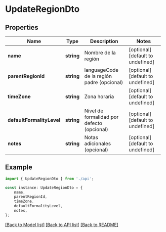 # UpdateRegionDto


## Properties

Name | Type | Description | Notes
------------ | ------------- | ------------- | -------------
**name** | **string** | Nombre de la región | [optional] [default to undefined]
**parentRegionId** | **string** | languageCode de la región padre (opcional) | [optional] [default to undefined]
**timeZone** | **string** | Zona horaria | [optional] [default to undefined]
**defaultFormalityLevel** | **string** | Nivel de formalidad por defecto (opcional) | [optional] [default to undefined]
**notes** | **string** | Notas adicionales (opcional) | [optional] [default to undefined]

## Example

```typescript
import { UpdateRegionDto } from './api';

const instance: UpdateRegionDto = {
    name,
    parentRegionId,
    timeZone,
    defaultFormalityLevel,
    notes,
};
```

[[Back to Model list]](../README.md#documentation-for-models) [[Back to API list]](../README.md#documentation-for-api-endpoints) [[Back to README]](../README.md)
